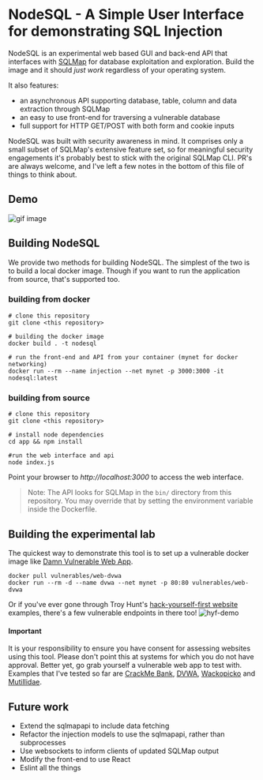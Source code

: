 # NodeSQL - A Simple User Interface for demonstrating SQL Injection
NodeSQL is an experimental web based GUI and back-end API that interfaces with [SQLMap](https://github.com/sqlmapproject/sqlmap) for database exploitation and exploration. Build the image and it should _just work_ regardless of your operating system.

It also features:

- an asynchronous API supporting database, table, column and data extraction through SQLMap
- an easy to use front-end for traversing a vulnerable database
- full support for HTTP GET/POST with both form and cookie inputs

NodeSQL was built with security awareness in mind. It comprises only a small subset of SQLMap's extensive feature set, so for meaningful security engagements it's probably best to stick with the original SQLMap CLI. PR's are always welcome, and I've left a few notes in the bottom of this file of things to think about. 

## Demo
![gif image](./images/dvwa_gif.gif)

## Building NodeSQL 
We provide two methods for building NodeSQL. The simplest of the two is to build a local docker image. Though if you want to run the application from source, that's supported too.

### building from docker

```
# clone this repository
git clone <this repository>

# building the docker image
docker build . -t nodesql

# run the front-end and API from your container (mynet for docker networking)
docker run --rm --name injection --net mynet -p 3000:3000 -it nodesql:latest
```

### building from source

```
# clone this repository
git clone <this repository>

# install node dependencies
cd app && npm install

#run the web interface and api
node index.js
```

Point your browser to _http://localhost:3000_ to access the web interface. 

> Note: The API looks for SQLMap in the `bin/` directory from this repository. You may override that by setting the environment variable inside the Dockerfile.

## Building the experimental lab
The quickest way to demonstrate this tool is to set up a vulnerable docker image like [Damn Vulnerable Web App](http://www.dvwa.co.uk).
```
docker pull vulnerables/web-dvwa
docker run --rm -d --name dvwa --net mynet -p 80:80 vulnerables/web-dvwa
```

Or if you've ever gone through Troy Hunt's [hack-yourself-first website](http://hack-yourself-first.com) examples, there's a few vulnerable endpoints in there too! 
![hyf-demo](./images/hyf_gif.gif)

#### Important
It is your responsibility to ensure you have consent for assessing websites using this tool. Please don't point this at systems for which you do not have approval. Better yet, go grab yourself a vulnerable web app to test with. Examples that I've tested so far are [CrackMe Bank](http://crackme.trustwave.com/), [DVWA](http://www.dvwa.co.uk), [Wackopicko](https://github.com/adamdoupe/WackoPicko) and [Mutillidae](https://github.com/webpwnized/mutillidae).

## Future work
- Extend the sqlmapapi to include data fetching
- Refactor the injection models to use the sqlmapapi, rather than subprocesses
- Use websockets to inform clients of updated SQLMap output 
- Modify the front-end to use React
- Eslint all the things
